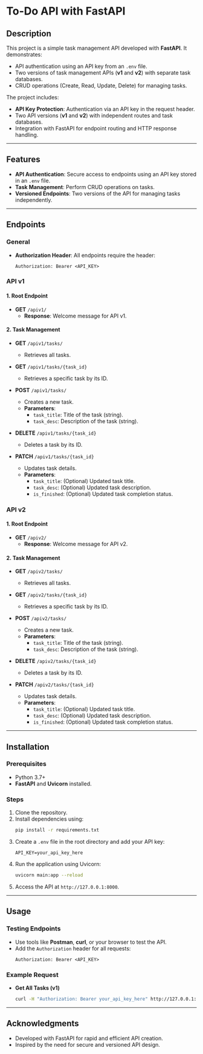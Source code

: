 # To-Do API with FastAPI

## Description
This project is a simple task management API developed with **FastAPI**. It demonstrates:
- API authentication using an API key from an `.env` file.
- Two versions of task management APIs (**v1** and **v2**) with separate task databases.
- CRUD operations (Create, Read, Update, Delete) for managing tasks.

The project includes:
- **API Key Protection**: Authentication via an API key in the request header.
- Two API versions (**v1** and **v2**) with independent routes and task databases.
- Integration with FastAPI for endpoint routing and HTTP response handling.

---

## Features
- **API Authentication**: Secure access to endpoints using an API key stored in an `.env` file.
- **Task Management**: Perform CRUD operations on tasks.
- **Versioned Endpoints**: Two versions of the API for managing tasks independently.

---

## Endpoints

### General
- **Authorization Header**: All endpoints require the header:
  ```
  Authorization: Bearer <API_KEY>
  ```

### API v1
#### 1. Root Endpoint
- **GET** `/apiv1/`
  - **Response**: Welcome message for API v1.

#### 2. Task Management
- **GET** `/apiv1/tasks/`
  - Retrieves all tasks.

- **GET** `/apiv1/tasks/{task_id}`
  - Retrieves a specific task by its ID.

- **POST** `/apiv1/tasks/`
  - Creates a new task.
  - **Parameters**:
    - `task_title`: Title of the task (string).
    - `task_desc`: Description of the task (string).

- **DELETE** `/apiv1/tasks/{task_id}`
  - Deletes a task by its ID.

- **PATCH** `/apiv1/tasks/{task_id}`
  - Updates task details.
  - **Parameters**:
    - `task_title`: (Optional) Updated task title.
    - `task_desc`: (Optional) Updated task description.
    - `is_finished`: (Optional) Updated task completion status.

### API v2
#### 1. Root Endpoint
- **GET** `/apiv2/`
  - **Response**: Welcome message for API v2.

#### 2. Task Management
- **GET** `/apiv2/tasks/`
  - Retrieves all tasks.

- **GET** `/apiv2/tasks/{task_id}`
  - Retrieves a specific task by its ID.

- **POST** `/apiv2/tasks/`
  - Creates a new task.
  - **Parameters**:
    - `task_title`: Title of the task (string).
    - `task_desc`: Description of the task (string).

- **DELETE** `/apiv2/tasks/{task_id}`
  - Deletes a task by its ID.

- **PATCH** `/apiv2/tasks/{task_id}`
  - Updates task details.
  - **Parameters**:
    - `task_title`: (Optional) Updated task title.
    - `task_desc`: (Optional) Updated task description.
    - `is_finished`: (Optional) Updated task completion status.

---

## Installation

### Prerequisites
- Python 3.7+
- **FastAPI** and **Uvicorn** installed.

### Steps
1. Clone the repository.
2. Install dependencies using:
   ```bash
   pip install -r requirements.txt
   ```
3. Create a `.env` file in the root directory and add your API key:
   ```env
   API_KEY=your_api_key_here
   ```
4. Run the application using Uvicorn:
   ```bash
   uvicorn main:app --reload
   ```
5. Access the API at `http://127.0.0.1:8000`.

---

## Usage

### Testing Endpoints
- Use tools like **Postman**, **curl**, or your browser to test the API.
- Add the `Authorization` header for all requests:
  ```
  Authorization: Bearer <API_KEY>
  ```

### Example Request
- **Get All Tasks (v1)**
  ```bash
  curl -H "Authorization: Bearer your_api_key_here" http://127.0.0.1:8000/apiv1/tasks/
  ```

---

## Acknowledgments
- Developed with FastAPI for rapid and efficient API creation.
- Inspired by the need for secure and versioned API design.

